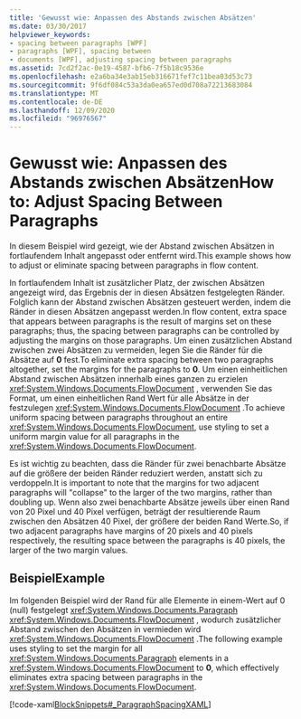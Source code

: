 ```yaml
---
title: 'Gewusst wie: Anpassen des Abstands zwischen Absätzen'
ms.date: 03/30/2017
helpviewer_keywords:
- spacing between paragraphs [WPF]
- paragraphs [WPF], spacing between
- documents [WPF], adjusting spacing between paragraphs
ms.assetid: 7cd2f2ac-0e19-4587-bfb6-7f5b18c9536e
ms.openlocfilehash: e2a6ba34e3ab15eb316671fef7c11bea03d53c73
ms.sourcegitcommit: 9f6df084c53a3da0ea657ed0d708a72213683084
ms.translationtype: MT
ms.contentlocale: de-DE
ms.lasthandoff: 12/09/2020
ms.locfileid: "96976567"
---
```

# <a name="how-to-adjust-spacing-between-paragraphs"></a><span data-ttu-id="8113a-102">Gewusst wie: Anpassen des Abstands zwischen Absätzen</span><span class="sxs-lookup"><span data-stu-id="8113a-102">How to: Adjust Spacing Between Paragraphs</span></span>
<span data-ttu-id="8113a-103">In diesem Beispiel wird gezeigt, wie der Abstand zwischen Absätzen in fortlaufendem Inhalt angepasst oder entfernt wird.</span><span class="sxs-lookup"><span data-stu-id="8113a-103">This example shows how to adjust or eliminate spacing between paragraphs in flow content.</span></span>  
  
 <span data-ttu-id="8113a-104">In fortlaufendem Inhalt ist zusätzlicher Platz, der zwischen Absätzen angezeigt wird, das Ergebnis der in diesen Absätzen festgelegten Ränder. Folglich kann der Abstand zwischen Absätzen gesteuert werden, indem die Ränder in diesen Absätzen angepasst werden.</span><span class="sxs-lookup"><span data-stu-id="8113a-104">In flow content, extra space that appears between paragraphs is the result of margins set on these paragraphs; thus, the spacing between paragraphs can be controlled by adjusting the margins on those paragraphs.</span></span>  <span data-ttu-id="8113a-105">Um einen zusätzlichen Abstand zwischen zwei Absätzen zu vermeiden, legen Sie die Ränder für die Absätze auf **0** fest.</span><span class="sxs-lookup"><span data-stu-id="8113a-105">To eliminate extra spacing between two paragraphs altogether, set the margins for the paragraphs to **0**.</span></span>  <span data-ttu-id="8113a-106">Um einen einheitlichen Abstand zwischen Absätzen innerhalb eines ganzen zu erzielen <xref:System.Windows.Documents.FlowDocument> , verwenden Sie das Format, um einen einheitlichen Rand Wert für alle Absätze in der festzulegen <xref:System.Windows.Documents.FlowDocument> .</span><span class="sxs-lookup"><span data-stu-id="8113a-106">To achieve uniform spacing between paragraphs throughout an entire <xref:System.Windows.Documents.FlowDocument>, use styling to set a uniform margin value for all paragraphs in the <xref:System.Windows.Documents.FlowDocument>.</span></span>  
  
 <span data-ttu-id="8113a-107">Es ist wichtig zu beachten, dass die Ränder für zwei benachbarte Absätze auf die größere der beiden Ränder reduziert werden, anstatt sich zu verdoppeln.</span><span class="sxs-lookup"><span data-stu-id="8113a-107">It is important to note that the margins for two adjacent paragraphs will "collapse" to the larger of the two margins, rather than doubling up.</span></span> <span data-ttu-id="8113a-108">Wenn also zwei benachbarte Absätze jeweils über einen Rand von 20 Pixel und 40 Pixel verfügen, beträgt der resultierende Raum zwischen den Absätzen 40 Pixel, der größere der beiden Rand Werte.</span><span class="sxs-lookup"><span data-stu-id="8113a-108">So, if two adjacent paragraphs have margins of 20 pixels and 40 pixels respectively, the resulting space between the paragraphs is 40 pixels, the larger of the two margin values.</span></span>  
  
## <a name="example"></a><span data-ttu-id="8113a-109">Beispiel</span><span class="sxs-lookup"><span data-stu-id="8113a-109">Example</span></span>  
 <span data-ttu-id="8113a-110">Im folgenden Beispiel wird der Rand für alle Elemente in einem-Wert auf 0 (null) festgelegt <xref:System.Windows.Documents.Paragraph> <xref:System.Windows.Documents.FlowDocument> , wodurch zusätzlicher Abstand zwischen den Absätzen in vermieden wird  <xref:System.Windows.Documents.FlowDocument> .</span><span class="sxs-lookup"><span data-stu-id="8113a-110">The following example uses styling to set the margin for all <xref:System.Windows.Documents.Paragraph> elements in a <xref:System.Windows.Documents.FlowDocument> to **0**, which effectively eliminates extra spacing between paragraphs in the <xref:System.Windows.Documents.FlowDocument>.</span></span>  
  
 [!code-xaml[BlockSnippets#_ParagraphSpacingXAML](~/samples/snippets/csharp/VS_Snippets_Wpf/BlockSnippets/CSharp/Window1.xaml#_paragraphspacingxaml)]
